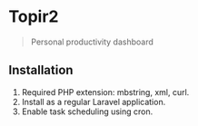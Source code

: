 # Topir2
> Personal productivity dashboard

## Installation
1. Required PHP extension: mbstring, xml, curl. 
1. Install as a regular Laravel application.
1. Enable task scheduling using cron.
